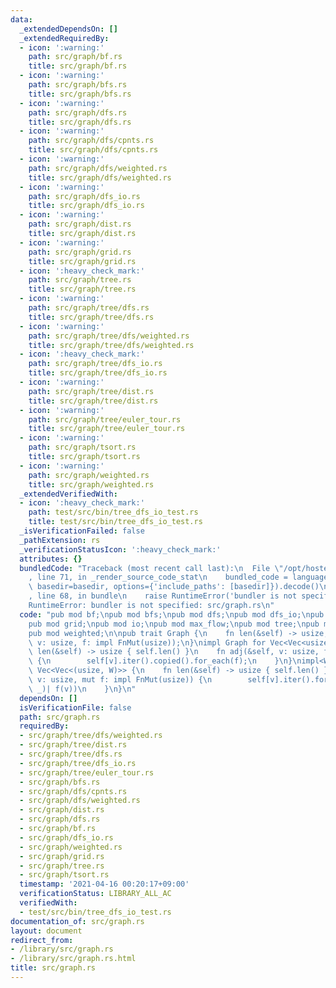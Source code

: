```yaml
---
data:
  _extendedDependsOn: []
  _extendedRequiredBy:
  - icon: ':warning:'
    path: src/graph/bf.rs
    title: src/graph/bf.rs
  - icon: ':warning:'
    path: src/graph/bfs.rs
    title: src/graph/bfs.rs
  - icon: ':warning:'
    path: src/graph/dfs.rs
    title: src/graph/dfs.rs
  - icon: ':warning:'
    path: src/graph/dfs/cpnts.rs
    title: src/graph/dfs/cpnts.rs
  - icon: ':warning:'
    path: src/graph/dfs/weighted.rs
    title: src/graph/dfs/weighted.rs
  - icon: ':warning:'
    path: src/graph/dfs_io.rs
    title: src/graph/dfs_io.rs
  - icon: ':warning:'
    path: src/graph/dist.rs
    title: src/graph/dist.rs
  - icon: ':warning:'
    path: src/graph/grid.rs
    title: src/graph/grid.rs
  - icon: ':heavy_check_mark:'
    path: src/graph/tree.rs
    title: src/graph/tree.rs
  - icon: ':warning:'
    path: src/graph/tree/dfs.rs
    title: src/graph/tree/dfs.rs
  - icon: ':warning:'
    path: src/graph/tree/dfs/weighted.rs
    title: src/graph/tree/dfs/weighted.rs
  - icon: ':heavy_check_mark:'
    path: src/graph/tree/dfs_io.rs
    title: src/graph/tree/dfs_io.rs
  - icon: ':warning:'
    path: src/graph/tree/dist.rs
    title: src/graph/tree/dist.rs
  - icon: ':warning:'
    path: src/graph/tree/euler_tour.rs
    title: src/graph/tree/euler_tour.rs
  - icon: ':warning:'
    path: src/graph/tsort.rs
    title: src/graph/tsort.rs
  - icon: ':warning:'
    path: src/graph/weighted.rs
    title: src/graph/weighted.rs
  _extendedVerifiedWith:
  - icon: ':heavy_check_mark:'
    path: test/src/bin/tree_dfs_io_test.rs
    title: test/src/bin/tree_dfs_io_test.rs
  _isVerificationFailed: false
  _pathExtension: rs
  _verificationStatusIcon: ':heavy_check_mark:'
  attributes: {}
  bundledCode: "Traceback (most recent call last):\n  File \"/opt/hostedtoolcache/Python/3.9.4/x64/lib/python3.9/site-packages/onlinejudge_verify/documentation/build.py\"\
    , line 71, in _render_source_code_stat\n    bundled_code = language.bundle(stat.path,\
    \ basedir=basedir, options={'include_paths': [basedir]}).decode()\n  File \"/opt/hostedtoolcache/Python/3.9.4/x64/lib/python3.9/site-packages/onlinejudge_verify/languages/user_defined.py\"\
    , line 68, in bundle\n    raise RuntimeError('bundler is not specified: {}'.format(path.as_posix()))\n\
    RuntimeError: bundler is not specified: src/graph.rs\n"
  code: "pub mod bf;\npub mod bfs;\npub mod dfs;\npub mod dfs_io;\npub mod dist;\n\
    pub mod grid;\npub mod io;\npub mod max_flow;\npub mod tree;\npub mod tsort;\n\
    pub mod weighted;\n\npub trait Graph {\n    fn len(&self) -> usize;\n    fn adj(&self,\
    \ v: usize, f: impl FnMut(usize));\n}\nimpl Graph for Vec<Vec<usize>> {\n    fn\
    \ len(&self) -> usize { self.len() }\n    fn adj(&self, v: usize, f: impl FnMut(usize))\
    \ {\n        self[v].iter().copied().for_each(f);\n    }\n}\nimpl<W> Graph for\
    \ Vec<Vec<(usize, W)>> {\n    fn len(&self) -> usize { self.len() }\n    fn adj(&self,\
    \ v: usize, mut f: impl FnMut(usize)) {\n        self[v].iter().for_each(|&(v,\
    \ _)| f(v))\n    }\n}\n"
  dependsOn: []
  isVerificationFile: false
  path: src/graph.rs
  requiredBy:
  - src/graph/tree/dfs/weighted.rs
  - src/graph/tree/dist.rs
  - src/graph/tree/dfs.rs
  - src/graph/tree/dfs_io.rs
  - src/graph/tree/euler_tour.rs
  - src/graph/bfs.rs
  - src/graph/dfs/cpnts.rs
  - src/graph/dfs/weighted.rs
  - src/graph/dist.rs
  - src/graph/dfs.rs
  - src/graph/bf.rs
  - src/graph/dfs_io.rs
  - src/graph/weighted.rs
  - src/graph/grid.rs
  - src/graph/tree.rs
  - src/graph/tsort.rs
  timestamp: '2021-04-16 00:20:17+09:00'
  verificationStatus: LIBRARY_ALL_AC
  verifiedWith:
  - test/src/bin/tree_dfs_io_test.rs
documentation_of: src/graph.rs
layout: document
redirect_from:
- /library/src/graph.rs
- /library/src/graph.rs.html
title: src/graph.rs
---
```

